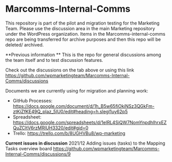 # Marcomms-Internal-Comms
This repository is part of the pilot and migration testing for the Marketing Team. Please use the discussion area in the main Marketing repository under the WordPress organization. Items in the Marcomms-internal-comms repo are being transferred for archive purposes and then this repo will be deleted/ archived.

**Previous information
**
This is the repo for general discussions among the team itself and to test discussion features.

Check out the discussions on the tab above or using this link https://github.com/wpmarketingteam/Marcomms-Internal-Comms/discussions


Documents we are currently using for migration and planning work:

- GitHub Processes: https://docs.google.com/document/d/1h_B5w65fiOkiNSz3QGkFm-ztKiZfKE49Q_pIaz_5IU0/edit#heading=h.slegl1uy62p5
- Spreadsheet: https://docs.google.com/spreadsheets/d/1elRL4SiQW7NomYnpdhIhrxEZQuZCltV6rzMRlUH3320/edit#gid=0 
- Trello: https://trello.com/b/8UGHVBu8/wp-marketing


**Current issues in discussion**
2021/12 Adding issues (tasks) to the Mapping Tasks overview board https://github.com/wpmarketingteam/Marcomms-Internal-Comms/discussions/9
